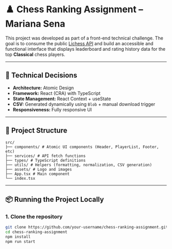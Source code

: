# ♟️ Chess Ranking Assignment – Mariana Sena

This project was developed as part of a front-end technical challenge. The goal is to consume the public [Lichess API](https://lichess.org/api) and build an accessible and functional interface that displays leaderboard and rating history data for the top **Classical** chess players.

---

## 🧠 Technical Decisions

- **Architecture:** Atomic Design
- **Framework:** React (CRA) with TypeScript
- **State Management:** React Context + useState
- **CSV:** Generated dynamically using `Blob` + manual download trigger
- **Responsiveness:** Fully responsive UI

---

## 📁 Project Structure

```
src/
├── components/ # Atomic UI components (Header, PlayerList, Footer, etc)
├── services/ # API fetch functions
├── types/ # TypeScript definitions
├── utils/ # Helpers (formatting, normalization, CSV generation)
├── assets/ # Logo and images
├── App.tsx # Main component
└── index.tsx
```

---

## 📦 Running the Project Locally

### 1. Clone the repository

```bash
git clone https://github.com/your-username/chess-ranking-assignment.git
cd chess-ranking-assignment
npm install
npm run start
```
